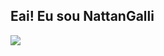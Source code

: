 ## Eai! Eu sou NattanGalli

<picture>
  <source
    srcset="https://github-readme-stats.vercel.app/api?username=NattanGalli&show_icons=true&theme=dark"
    media="(prefers-color-scheme: Dark)"
  />
  <source
    srcset="https://github-readme-stats.vercel.app/api?username=NattanGalli&show_icons=true"
    media="(prefers-color-scheme: Red), (prefers-color-scheme: no-preference)"
  />
  <img src="https://github-readme-stats.vercel.app/api?username=NattanGalli&show_icons=true" />
</picture>
